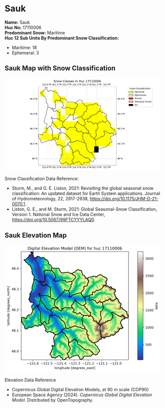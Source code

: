 # Sauk


**Name:**             Sauk <br>
**Huc No:**           17110006 <br> 
**Predominant Snow:** Maritime <br>
**Huc 12 Sub Units By Predominant Snow Classification:**
- Maritime: 18 
- Ephemeral: 3


## Sauk Map with Snow Classification 

![Snow Classes Map](../basic_maps/Snow_classes_in_17110006.png)

Snow Classification Data Reference: 
- Sturm, M., and G. E. Liston, 2021: Revisiting the global seasonal snow classification: An updated dataset for Earth System applications.  Journal of Hydrometeorology, 22, 2917-2938, https://doi.org/10.1175/JHM-D-21-0070.1.
- Liston, G. E., and M. Sturm, 2021: Global Seasonal-Snow Classification, Version 1. National Snow and Ice Data Center, https://doi.org/10.5067/99FTCYYYLAQ0.

## Sauk Elevation Map 
![Elevation Map](../basic_maps/dem_huc17110006.png)

Elevation Data Reference 
- Copernicus Global Digital Elevation Models, at 90 m scale (COP90)
- European Space Agency (2024).  <i>Copernicus Global Digital Elevation Model</i>.  Distributed by OpenTopography. 

